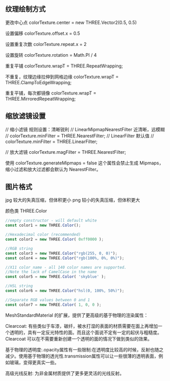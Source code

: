 ## 纹理绘制方式

更改中心点
colorTexture.center = new THREE.Vector2(0.5, 0.5)

设置偏移
colorTexture.offset.x = 0.5

设置重复次数
colorTexture.repeat.x = 2

设置旋转
colorTexture.rotation = Math.PI / 4

重复平铺
colorTexture.wrapT = THREE.RepeatWrapping;

不重复，纹理边缘拉伸到网格边缘
colorTexture.wrapT = THREE.ClampToEdgeWrapping;

重复平铺，每次都镜像
colorTexture.wrapT = THREE.MirroredRepeatWrapping;

## 缩放滤镜设置

// 缩小滤镜 规则设置：清晰锐利
// LinearMipmapNearestFilter 近清晰，远模糊
// colorTexture.minFilter = THREE.NearestFilter;
// LinearFilter 默认值
// colorTexture.minFilter = THREE.LinearFilter;

// 放大滤镜
colorTexture.magFilter = THREE.NearestFilter;

使用 colorTexture.generateMipmaps = false 这个属性会禁止生成 Mipmaps，缩小过滤和放大过滤都会默认为 NearestFilter。


## 图片格式

jpg 较大的失真压缩，但体积更小
png 较小的失真压缩，但体积更大


颜色类 THREE.Color

```js
//empty constructor - will default white
const color1 = new THREE.Color();

//Hexadecimal color (recommended)
const color2 = new THREE.Color( 0xff0000 );

//RGB string
const color3 = new THREE.Color("rgb(255, 0, 0)");
const color4 = new THREE.Color("rgb(100%, 0%, 0%)");

//X11 color name - all 140 color names are supported.
//Note the lack of CamelCase in the name
const color5 = new THREE.Color( 'skyblue' );

//HSL string
const color6 = new THREE.Color("hsl(0, 100%, 50%)");

//Separate RGB values between 0 and 1
const color7 = new THREE.Color( 1, 0, 0 );
```


MeshStandardMaterial 的扩展，提供了更高级的基于物理的渲染属性：


Clearcoat: 有些类似于车漆，碳纤，被水打湿的表面的材质需要在面上再增加一个透明的，具有一定反光特性的面。而且这个面说不定有一定的起伏与粗糙度。Clearcoat 可以在不需要重新创建一个透明的面的情况下做到类似的效果。


基于物理的透明度:.opacity属性有一些限制:在透明度比较高的时候，反射也随之减少。使用基于物理的透光性.transmission属性可以让一些很薄的透明表面，例如玻璃，变得更真实一些。


高级光线反射: 为非金属材质提供了更多更灵活的光线反射。
